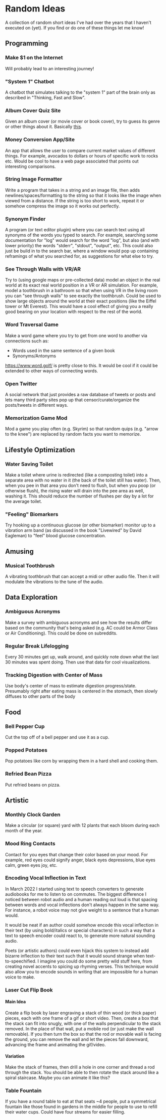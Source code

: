 # Random Ideas

A collection of random short ideas I've had over the years that I haven't
executed on (yet). If you find or do one of these things let me know!


## Programming

### Make $1 on the Internet

Will probably lead to an interesting journey!

### "System 1" Chatbot

A chatbot that simulates talking to the "system 1" part of the brain only as
described in "Thinking, Fast and Slow".

### Album Cover Quiz Site

Given an album cover (or movie cover or book cover), try to guess its genre or
other things about it.  Basically [this](http://playjudgey.com/).  

### Money Conversion App/Site

An app that allows the user to compare current market values of different
things.  For example, avocados to dollars or hours of specific work to rocks
etc.  Would be cool to have a web page associated that points out interesting
comparisons.  

### String Image Formatter

Write a program that takes in a string and an image file, then adds
newlines/spaces/formatting to the string so that it looks like the image when
viewed from a distance.  If the string is too short to work, repeat it or
somehow compress the image so it works out perfectly.  

### Synonym Finder

A program (or text editor plugin) where you can search text using all synonyms
of the words you typed to search.  For example, searching some documentation for
"log" would search for the word "log", but also (and with lower priority) the
words "stderr", "stdout", "output", etc.  This could also just be build in to
the search bar, where a window would pop up containing reframings of what you
searched for, as suggestions for what else to try.  

### See Through Walls with VR/AR

Try to (using google maps or pre-collected data) model an object in the real
world at its exact real world position in a VR or AR simulation.  For example,
model a toothbrush in a bathroom so that when using VR in the living room you
can "see through walls" to see exactly the toothbrush.  Could be used to show
large objects around the world at their exact positions (like the Eiffel tower
or Mt Everest).  This would have a cool effect of giving you a really good
bearing on your location with respect to the rest of the world.  

### Word Traversal Game

Make a word game where you try to get from one word to another via connections
such as:

 - Words used in the same sentence of a given book
 - Synonyms/Antonyms

https://www.word.golf/ is pretty close to this. It would be cool if it could be
extended to other ways of connecting words.

### Open Twitter

A social network that just provides a raw database of tweets or posts and lets
many third party sites pop up that censor/curate/organize the posts/tweets in
different ways.

### Memorization Game Mod

Mod a game you play often (e.g. Skyrim) so that random quips (e.g. "arrow to
the knee") are replaced by random facts you want to memorize.


## Lifestyle Optimization

### Water Saving Toilet

Make a toilet where urine is redirected (like a composting toilet) into a
separate area with no water in it (the back of the toilet still has water).
Then, when you pee in that area you don't need to flush, but when you poop (or
otherwise flush), the rising water will drain into the pee area as well,
washing it.  This should reduce the number of flushes per day by a lot for the
average toilet.

### "Feeling" Biomarkers

Try hooking up a continuous glucose (or other biomarker) monitor up to a
vibration arm band (as discussed in the book "Livewired" by David Eagleman) to
"feel" blood glucose concentration.


## Amusing

### Musical Toothbrush

A vibrating toothbrush that can accept a midi or other audio file. Then it will
modulate the vibrations to the tune of the audio.


## Data Exploration

### Ambiguous Acronyms

Make a survey with ambiguous acronyms and see how the results differ based on
the community that's being asked (e.g. AC could be Armor Class or Air
Conditioning). This could be done on subreddits.

### Regular Break Lifelogging

Every 30 minutes get up, walk around, and quickly note down what the last 30
minutes was spent doing. Then use that data for cool visualizations.

### Tracking Digestion with Center of Mass

Use body's center of mass to estimate digestion progress/state.  Presumably
right after eating mass is centered in the stomach, then slowly diffuses to
other parts of the body


## Food

### Bell Pepper Cup

Cut the top off of a bell pepper and use it as a cup.  

### Popped Potatoes

Pop potatoes like corn by wrapping them in a hard shell and cooking them.

### Refried Bean Pizza

Put refried beans on pizza.


## Artistic

### Monthly Clock Garden

Make a circular (or square) yard with 12 plants that each bloom during each
month of the year.

### Mood Ring Contacts

Contact for you eyes that change their color based on your mood.  For example,
red eyes could signify anger, black eyes depressions, blue eyes calm, green
eyes joy, etc.

### Encoding Vocal Inflection in Text

In March 2022 I started using text to speech converters to generate audiobooks
for me to listen to on commutes. The biggest difference I noticed between robot
audio and a human reading out loud is that spacing between words and vocal
inflections don't always happen in the same way. For instance, a robot voice
may not give weight to a sentence that a human would.

It would be neat if an author could somehow encode this vocal inflection in
their text (by using bold/italics or special characters) in such a way that a
text to speech encoder could react to, to generate more natural sounding audio.

Poets (or artistic authors) could even hijack this system to instead add
bizarre inflection to their text such that it would sound strange when
text-to-speechified. I imagine you could do some pretty wild stuff here, from
creating novel accents to spicing up rhyming verses. This technique would also
allow you to encode sounds in writing that are impossible for a human voice to
make.

### Laser Cut Flip Book

#### Main Idea

Create a flip book by laser engraving a stack of thin wood (or thick paper)
pieces, each with one frame of a gif or short video.  Then, create a box that
the stack can fit into snugly, with one of the walls perpendicular to the stack
removed.  In the place of that wall, put a mobile rod (or just make the wall
removable).  If you then turn the box so that the rod or movable wall is facing
the ground, you can remove the wall and let the pieces fall downward, advancing
the frame and animating the gif/video.

#### Variation

Make the stack of frames, then drill a hole in one corner and thread a rod
through the stack.  You should be able to then rotate the stack around like a
spiral staircase.  Maybe you can animate it like this?

### Table Fountain

If you have a round table to eat at that seats ~4 people, put a symmetrical
fountain like those found in gardens in the middle for people to use to refill
their water cups.  Could have four streams for easier filling.  
